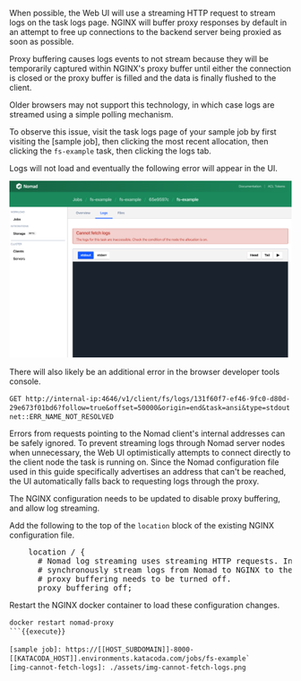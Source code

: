 When possible, the Web UI will use a streaming HTTP request to stream logs on the
task logs page. NGINX will buffer proxy responses by default in an attempt to
free up connections to the backend server being proxied as soon as possible.

Proxy buffering causes logs events to not stream because they will be
temporarily captured within NGINX's proxy buffer until either the connection is
closed or the proxy buffer is filled and the data is finally flushed
to the client.

Older browsers may not support this technology, in which case logs are streamed
using a simple polling mechanism.

To observe this issue, visit the task logs page of your sample job by first
visiting the [sample job], then clicking the most recent allocation, then
clicking the `fs-example` task, then clicking the logs tab.

Logs will not load and eventually the following error will appear in the UI.

![Displayed error "Error in the UI. Cannot fetch logs. The logs for this task are inaccessible"](./assets/cannot-fetch-logs.png)

There will also likely be an additional error in the browser developer tools
console.

```plaintext
GET http://internal-ip:4646/v1/client/fs/logs/131f60f7-ef46-9fc0-d80d-29e673f01bd6?follow=true&offset=50000&origin=end&task=ansi&type=stdout net::ERR_NAME_NOT_RESOLVED
```

Errors from requests pointing to the Nomad client's internal addresses can be
safely ignored. To prevent streaming logs through Nomad server nodes when
unnecessary, the Web UI optimistically attempts to connect directly to the
client node the task is running on. Since the Nomad configuration file used in
this guide specifically advertises an address that can't be reached, the UI
automatically falls back to requesting logs through the proxy.

The NGINX configuration needs to be updated to disable proxy buffering, and
allow log streaming.

Add the following to the top of the `location` block of the existing NGINX
configuration file.

<pre class="file" data-filename="nginx.conf" data-target="insert" data-marker="    location / {">
    location / {
      # Nomad log streaming uses streaming HTTP requests. In order to
      # synchronously stream logs from Nomad to NGINX to the browser
      # proxy buffering needs to be turned off.
      proxy_buffering off;
</pre>

Restart the NGINX docker container to load these configuration changes.

```
docker restart nomad-proxy
```{{execute}}

[sample job]: https://[[HOST_SUBDOMAIN]]-8000-[[KATACODA_HOST]].environments.katacoda.com/jobs/fs-example`
[img-cannot-fetch-logs]: ./assets/img-cannot-fetch-logs.png

